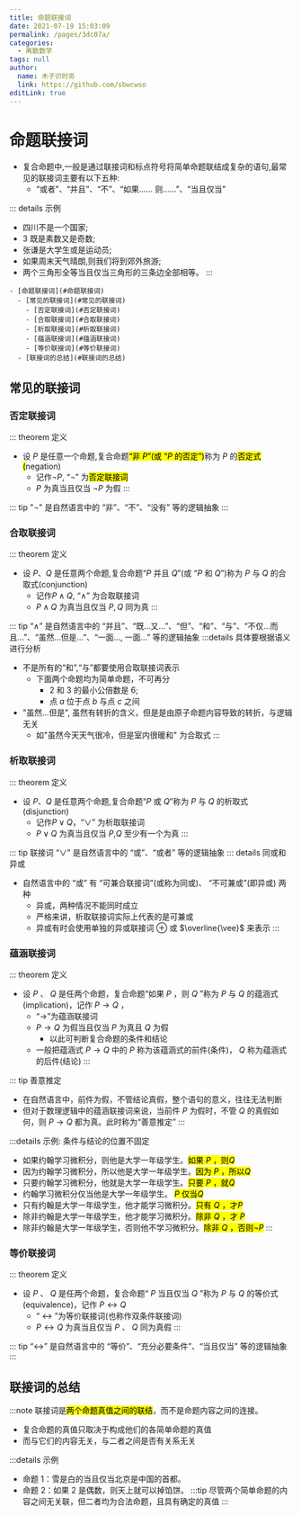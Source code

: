 ```yaml
---
title: 命题联接词
date: 2021-07-19 15:03:09
permalink: /pages/3dc07a/
categories: 
  - 离散数学
tags: null
author: 
  name: 木子识时务
  link: https://github.com/sbwcwso
editLink: true
---
```


# 命题联接词


- 复合命题中,一般是通过联接词和标点符号将简单命题联结成复杂的语句,最常见的联接词主要有以下五种:
  - “或者”、“并且”、“不”、“如果...... 则......”、“当且仅当”


::: details 示例
- 四川不是一个国家;
- 3 既是素数又是奇数;
- 张谦是大学生或是运动员;
- 如果周末天气晴朗,则我们将到郊外旅游;
- 两个三角形全等当且仅当三角形的三条边全部相等。
:::

<!-- more -->

```markmap
- [命题联接词](#命题联接词)
  - [常见的联接词](#常见的联接词)
    - [否定联接词](#否定联接词)
    - [合取联接词](#合取联接词)
    - [析取联接词](#析取联接词)
    - [蕴涵联接词](#蕴涵联接词)
    - [等价联接词](#等价联接词)
  - [联接词的总结](#联接词的总结)
```

## 常见的联接词

### 否定联接词

::: theorem 定义
- 设 $P$ 是任意一个命题,复合命题<mark>“非 $P$”(或 “$P$ 的否定”)</mark>称为 $P$ 的<mark>否定式(</mark>negation)
  - 记作$¬P$, “$¬$” 为<mark>否定联接词</mark>
  - $P$ 为真当且仅当 $\neg P$ 为假
:::

::: tip "¬" 是自然语言中的 “非”、“不”、“没有” 等的逻辑抽象
:::

### 合取联接词

::: theorem 定义
- 设 $P$、$Q$ 是任意两个命题,复合命题“$P$ 并且 $Q$”(或 “$P$ 和 $Q$”)称为 $P$ 与 $Q$ 的合取式(conjunction)
  - 记作$P ∧ Q$, “$∧$” 为合取联接词
  - $P ∧ Q$ 为真当且仅当 $P,Q$ 同为真
:::

::: tip “∧” 是自然语言中的 “并且”、“既...又...”、“但”、“和”、“与”、“不仅...而且...”、“虽然...但是...”、“一面..., 一面...” 等的逻辑抽象
  :::details 具体要根据语义进行分析
  - 不是所有的“和”,“与”都要使用合取联接词表示
    - 下面两个命题均为简单命题，不可再分
      - $2$ 和 $3$ 的最小公倍数是 $6$;
      - 点 $a$ 位于点 $b$ 与点 $c$ 之间
  - "虽然...但是", 虽然有转折的含义，但是是由原子命题内容导致的转折，与逻辑无关
    - 如"虽然今天天气很冷，但是室内很暖和" 为合取式
:::

### 析取联接词

::: theorem 定义
- 设 $P$、$Q$ 是任意两个命题,复合命题“$P$ 或 $Q$”称为 $P$ 与 $Q$ 的析取式(disjunction)
  - 记作$P ∨ Q$，“$∨$” 为析取联接词
  - $P ∨ Q$ 为真当且仅当 $P$,$Q$ 至少有一个为真
:::

::: tip 联接词 “∨” 是自然语言中的 “或”、“或者” 等的逻辑抽象
::: details 同或和异或
- 自然语言中的 “或” 有 “可兼合联接词”(或称为同或)、 “不可兼或”(即异或) 两种
  - 异或，两种情况不能同时成立
  - 严格来讲，析取联接词实际上代表的是可兼或
  - 异或有时会使用单独的异或联接词 $\oplus$ 或 $\overline{\vee}$ 来表示
:::

### 蕴涵联接词

::: theorem 定义
- 设 $P$ 、 $Q$ 是任两个命题，复合命题“如果 $P$ ，则 $Q$ ”称为 $P$ 与 $Q$ 的蕴涵式(implication)，记作 $P → Q$ ，
  - “$→$”为蕴涵联接词
  - $P→Q$ 为假当且仅当 $P$ 为真且 $Q$ 为假
    - 以此可判断复合命题的条件和结论
  - 一般把蕴涵式 $P → Q$ 中的 $P$ 称为该蕴涵式的前件(条件)， $Q$ 称为蕴涵式的后件(结论)
:::

::: tip 善意推定
- 在自然语言中，前件为假，不管结论真假，整个语句的意义，往往无法判断
- 但对于数理逻辑中的蕴涵联接词来说，当前件 $P$ 为假时，不管 $Q$ 的真假如何，则 $P → Q$ 都为真。此时称为“善意推定”
:::


:::details 示例: 条件与结论的位置不固定
- 如果约翰学习微积分，则他是大学一年级学生。<mark>如果 $P$ ，则$Q$</mark>
- 因为约翰学习微积分，所以他是大学一年级学生。<mark>因为 $P$ ，所以$Q$</mark>
- 只要约翰学习微积分，他就是大学一年级学生。<mark>只要 $P$ ，就$Q$</mark>
- 约翰学习微积分仅当他是大学一年级学生。 <mark>$P$ 仅当$Q$</mark>
- 只有约翰是大学一年级学生，他才能学习微积分。<mark>只有 $Q$ ，才$P$</mark>
- 除非约翰是大学一年级学生，他才能学习微积分。<mark>除非 $Q$ ，才 $P$</mark>
- 除非约翰是大学一年级学生，否则他不学习微积分。<mark>除非 $Q$ ，否则$¬P$</mark>
:::

### 等价联接词

::: theorem 定义
- 设 $P$ 、 $Q$ 是任两个命题，复合命题“ $P$ 当且仅当 $Q$ ”称为 $P$ 与 $Q$ 的等价式(equivalence)，记作 $P↔Q$
  - “ $↔$ ”为等价联接词(也称作双条件联接词)
  - $P↔Q$ 为真当且仅当 $P$ 、 $Q$ 同为真假
:::


::: tip “↔” 是自然语言中的 “等价”、“充分必要条件”、“当且仅当” 等的逻辑抽象
:::

## 联接词的总结

:::note 联接词是<mark>两个命题真值之间的联结</mark>，而不是命题内容之间的连接。
- 复合命题的真值只取决于构成他们的各简单命题的真值
- 而与它们的内容无关，与二者之间是否有关系无关

:::details 示例
- 命题 1：雪是白的当且仅当北京是中国的首都。
- 命题 2：如果 2 是偶数，则天上就可以掉馅饼。
:::tip 尽管两个简单命题的内容之间无关联，但二者均为合法命题，且具有确定的真值
:::
